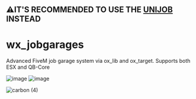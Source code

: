 ## ⚠️IT'S RECOMMENDED TO USE THE [UNIJOB](https://github.com/nwvh/wx_unijob) INSTEAD

# wx_jobgarages
Advanced FiveM job garage system via ox_lib and ox_target. Supports both ESX and QB-Core

![image](https://github.com/nwvh/wx_jobgarages/assets/76164598/aa275a1c-28f2-4538-ab12-76ba23bd0384)
![image](https://github.com/nwvh/wx_jobgarages/assets/76164598/9af7605d-2412-4342-9b25-7b92cba131ee)

![carbon (4)](https://github.com/nwvh/wx_jobgarages/assets/76164598/1b5d12f9-8032-4423-943c-41b6e83b53d7)

